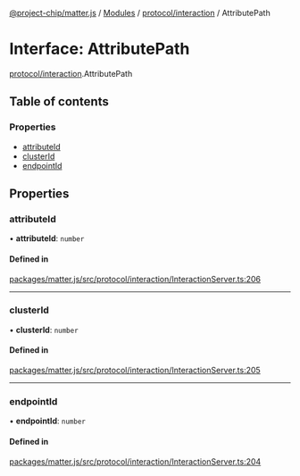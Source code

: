 [@project-chip/matter.js](../README.md) / [Modules](../modules.md) / [protocol/interaction](../modules/protocol_interaction.md) / AttributePath

# Interface: AttributePath

[protocol/interaction](../modules/protocol_interaction.md).AttributePath

## Table of contents

### Properties

- [attributeId](protocol_interaction.AttributePath.md#attributeid)
- [clusterId](protocol_interaction.AttributePath.md#clusterid)
- [endpointId](protocol_interaction.AttributePath.md#endpointid)

## Properties

### attributeId

• **attributeId**: `number`

#### Defined in

[packages/matter.js/src/protocol/interaction/InteractionServer.ts:206](https://github.com/project-chip/matter.js/blob/5bdbf8d/packages/matter.js/src/protocol/interaction/InteractionServer.ts#L206)

___

### clusterId

• **clusterId**: `number`

#### Defined in

[packages/matter.js/src/protocol/interaction/InteractionServer.ts:205](https://github.com/project-chip/matter.js/blob/5bdbf8d/packages/matter.js/src/protocol/interaction/InteractionServer.ts#L205)

___

### endpointId

• **endpointId**: `number`

#### Defined in

[packages/matter.js/src/protocol/interaction/InteractionServer.ts:204](https://github.com/project-chip/matter.js/blob/5bdbf8d/packages/matter.js/src/protocol/interaction/InteractionServer.ts#L204)
